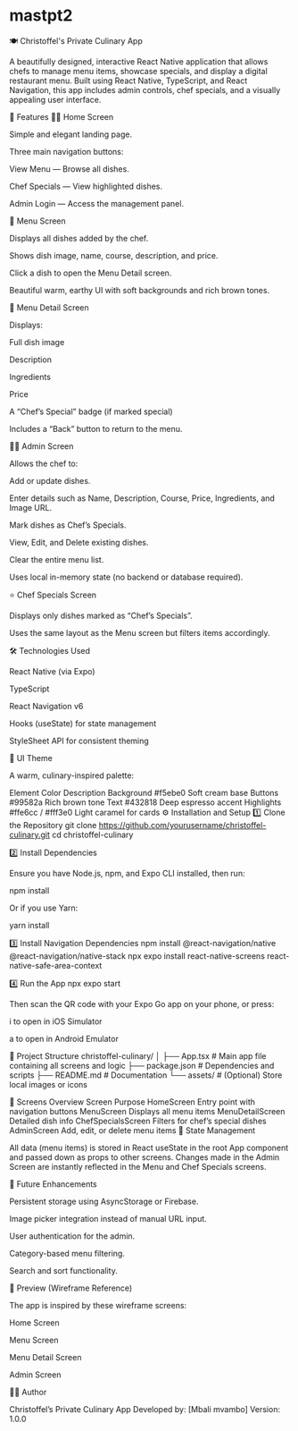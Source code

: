 # mastpt2

🍽️ Christoffel's Private Culinary App

A beautifully designed, interactive React Native application that allows chefs to manage menu items, showcase specials, and display a digital restaurant menu.
Built using React Native, TypeScript, and React Navigation, this app includes admin controls, chef specials, and a visually appealing user interface.

📱 Features
👨‍🍳 Home Screen

Simple and elegant landing page.

Three main navigation buttons:

View Menu — Browse all dishes.

Chef Specials — View highlighted dishes.

Admin Login — Access the management panel.

🧾 Menu Screen

Displays all dishes added by the chef.

Shows dish image, name, course, description, and price.

Click a dish to open the Menu Detail screen.

Beautiful warm, earthy UI with soft backgrounds and rich brown tones.

🍛 Menu Detail Screen

Displays:

Full dish image

Description

Ingredients

Price

A “Chef’s Special” badge (if marked special)

Includes a “Back” button to return to the menu.

🧑‍💼 Admin Screen

Allows the chef to:

Add or update dishes.

Enter details such as Name, Description, Course, Price, Ingredients, and Image URL.

Mark dishes as Chef’s Specials.

View, Edit, and Delete existing dishes.

Clear the entire menu list.

Uses local in-memory state (no backend or database required).

⭐ Chef Specials Screen

Displays only dishes marked as “Chef’s Specials”.

Uses the same layout as the Menu screen but filters items accordingly.

🛠️ Technologies Used

React Native (via Expo)

TypeScript

React Navigation v6

Hooks (useState) for state management

StyleSheet API for consistent theming

🎨 UI Theme

A warm, culinary-inspired palette:

Element	Color	Description
Background	#f5ebe0	Soft cream base
Buttons	#99582a	Rich brown tone
Text	#432818	Deep espresso accent
Highlights	#ffe6cc / #fff3e0	Light caramel for cards
⚙️ Installation and Setup
1️⃣ Clone the Repository
git clone https://github.com/yourusername/christoffel-culinary.git
cd christoffel-culinary

2️⃣ Install Dependencies

Ensure you have Node.js, npm, and Expo CLI installed, then run:

npm install


Or if you use Yarn:

yarn install

3️⃣ Install Navigation Dependencies
npm install @react-navigation/native @react-navigation/native-stack
npx expo install react-native-screens react-native-safe-area-context

4️⃣ Run the App
npx expo start


Then scan the QR code with your Expo Go app on your phone, or press:

i to open in iOS Simulator

a to open in Android Emulator

📁 Project Structure
christoffel-culinary/
│
├── App.tsx               # Main app file containing all screens and logic
├── package.json          # Dependencies and scripts
├── README.md             # Documentation
└── assets/               # (Optional) Store local images or icons

🧩 Screens Overview
Screen	Purpose
HomeScreen	Entry point with navigation buttons
MenuScreen	Displays all menu items
MenuDetailScreen	Detailed dish info
ChefSpecialsScreen	Filters for chef’s special dishes
AdminScreen	Add, edit, or delete menu items
🧠 State Management

All data (menu items) is stored in React useState in the root App component and passed down as props to other screens.
Changes made in the Admin Screen are instantly reflected in the Menu and Chef Specials screens.

🚀 Future Enhancements

Persistent storage using AsyncStorage or Firebase.

Image picker integration instead of manual URL input.

User authentication for the admin.

Category-based menu filtering.

Search and sort functionality.

📸 Preview (Wireframe Reference)

The app is inspired by these wireframe screens:

Home Screen

Menu Screen

Menu Detail Screen

Admin Screen

👨‍💻 Author

Christoffel’s Private Culinary App
Developed by: [Mbali mvambo]
Version: 1.0.0
